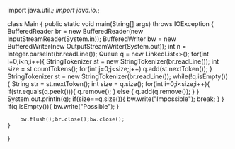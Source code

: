 import java.util.*;
import java.io.*;

class Main {
    public static void main(String[] args) throws IOException {
        BufferedReader br = new BufferedReader(new InputStreamReader(System.in));
        BufferedWriter bw = new BufferedWriter(new OutputStreamWriter(System.out));
        int n = Integer.parseInt(br.readLine());
        Queue<String> q = new LinkedList<>();
        for(int i=0;i<n;i++){
            StringTokenizer st = new StringTokenizer(br.readLine());
            int size = st.countTokens();
            for(int j=0;j<size;j++)
                q.add(st.nextToken());
        }
        StringTokenizer st = new StringTokenizer(br.readLine());
        while(!q.isEmpty()){
            String str = st.nextToken();
            int size = q.size();
            for(int i=0;i<size;i++){
                if(str.equals(q.peek())){
                    q.remove();
                } else {
                    q.add(q.remove());
                }
            }
            System.out.println(q);
            if(size==q.size()){
                bw.write("Impossible");
                break;
            }
        }
        if(q.isEmpty()){
            bw.write("Possible");
        }
        
        bw.flush();br.close();bw.close();
    }
}
